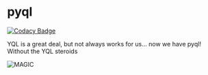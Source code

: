 # pyql

[![Codacy Badge](https://api.codacy.com/project/badge/Grade/efc7e270c4e54c1d800968ff952d722f)](https://www.codacy.com/app/cstrap/pyql?utm_source=github.com&utm_medium=referral&utm_content=PythonMilano/pyql&utm_campaign=badger)

YQL is a great deal, but not always works for us... now we have pyql! Without the YQL steroids

![MAGIC](https://media.giphy.com/media/12NUbkX6p4xOO4/giphy.gif)

